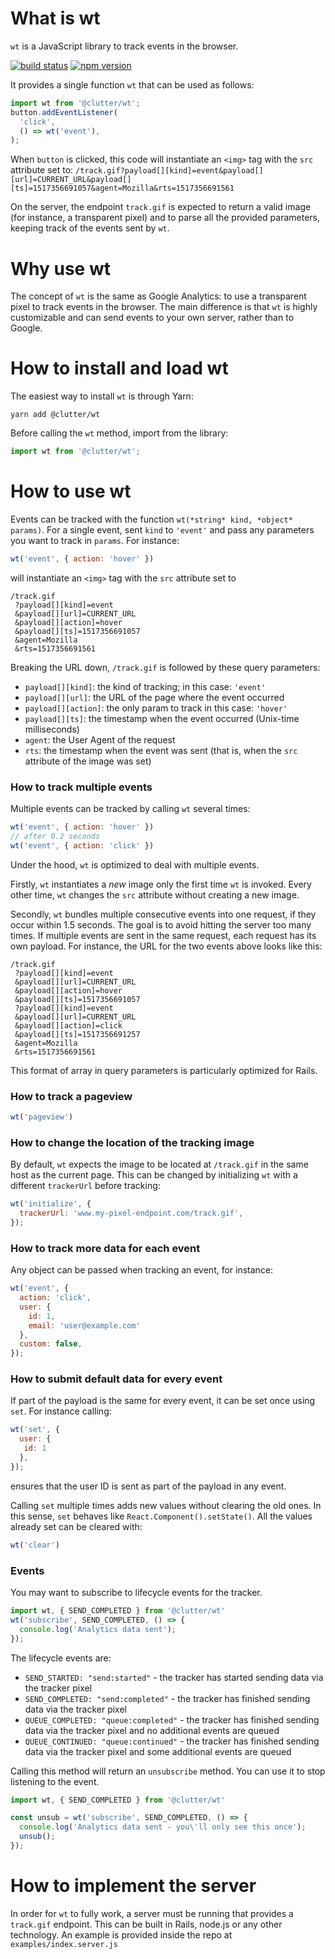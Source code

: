 # What is wt

`wt` is a JavaScript library to track events in the browser.

[![build status](https://img.shields.io/circleci/project/github/clutter/wt-client.svg)](https://circleci.com/gh/clutter/wt-client)
[![npm version](https://img.shields.io/npm/v/@clutter/wt.svg?style=flat-square)](https://www.npmjs.com/package/@clutter/wt)

It provides a single function `wt` that can be used as follows:

```js
import wt from '@clutter/wt';
button.addEventListener(
  'click',
  () => wt('event'),
);
```

When `button` is clicked, this code will instantiate an `<img>` tag with the `src` attribute set to:
`/track.gif?payload[][kind]=event&payload[][url]=CURRENT_URL&payload[][ts]=1517356691057&agent=Mozilla&rts=1517356691561`

On the server, the endpoint `track.gif` is expected to return a valid image (for instance, a transparent pixel)
and to parse all the provided parameters, keeping track of the events sent by `wt`.

# Why use wt

The concept of `wt` is the same as Google Analytics: to use a transparent pixel to track events in the browser.
The main difference is that `wt` is highly customizable and can send events to your own server, rather than to Google.

# How to install and load wt

The easiest way to install `wt` is through Yarn:

```
yarn add @clutter/wt
```

Before calling the `wt` method, import from the library:

```js
import wt from '@clutter/wt';
```

# How to use wt

Events can be tracked with the function `wt(*string* kind, *object* params)`.
For a single event, sent `kind` to `'event'` and pass any parameters you want to track in `params`.
For instance:

```js
wt('event', { action: 'hover' })
```

will instantiate an `<img>` tag with the `src` attribute set to

```
/track.gif
 ?payload[][kind]=event
 &payload[][url]=CURRENT_URL
 &payload[][action]=hover
 &payload[][ts]=1517356691057
 &agent=Mozilla
 &rts=1517356691561
```

Breaking the URL down, `/track.gif` is followed by these query parameters:

- `payload[][kind]`: the kind of tracking; in this case: `'event'`
- `payload[][url]`: the URL of the page where the event occurred
- `payload[][action]`: the only param to track in this case: `'hover'`
- `payload[][ts]`: the timestamp when the event occurred (Unix-time milliseconds)
- `agent`: the User Agent of the request
- `rts`: the timestamp when the event was sent (that is, when the `src` attribute of the image was set)

### How to track multiple events

Multiple events can be tracked by calling `wt` several times:

```js
wt('event', { action: 'hover' })
// after 0.2 seconds
wt('event', { action: 'click' })
```

Under the hood, `wt` is optimized to deal with multiple events.

Firstly, `wt` instantiates a *new* image only the first time `wt` is invoked.
Every other time, `wt` changes the `src` attribute without creating a new image.

Secondly, `wt` bundles multiple consecutive events into one request, if they occur within 1.5 seconds.
The goal is to avoid hitting the server too many times.
If multiple events are sent in the same request, each request has its own payload.
For instance, the URL for the two events above looks like this:

```
/track.gif
 ?payload[][kind]=event
 &payload[][url]=CURRENT_URL
 &payload[][action]=hover
 &payload[][ts]=1517356691057
 ?payload[][kind]=event
 &payload[][url]=CURRENT_URL
 &payload[][action]=click
 &payload[][ts]=1517356691257
 &agent=Mozilla
 &rts=1517356691561
```

This format of array in query parameters is particularly optimized for Rails.

### How to track a pageview

```js
wt('pageview')
```

### How to change the location of the tracking image

By default, `wt` expects the image to be located at `/track.gif` in the same host as the current page.
This can be changed by initializing `wt` with a different `trackerUrl` before tracking:

```js
wt('initialize', {
  trackerUrl: 'www.my-pixel-endpoint.com/track.gif',
});
```

### How to track more data for each event

Any object can be passed when tracking an event, for instance:

```js
wt('event', {
  action: 'click',
  user: {
    id: 1,
    email: 'user@example.com'
  },
  custom: false,
});
```

### How to submit default data for every event

If part of the payload is the same for every event, it can be set once using `set`. For instance calling:

```js
wt('set', {
  user: {
   id: 1  
  },
});
```

ensures that the user ID is sent as part of the payload in any event.

Calling `set` multiple times adds new values without clearing the old ones.
In this sense, `set` behaves like `React.Component().setState()`.
All the values already set can be cleared with:

```js
wt('clear')
```

### Events

You may want to subscribe to lifecycle events for the tracker.

```js
import wt, { SEND_COMPLETED } from '@clutter/wt'
wt('subscribe', SEND_COMPLETED, () => {
  console.log('Analytics data sent');
});
```

The lifecycle events are:

- `SEND_STARTED: "send:started"` - the tracker has started sending data via the tracker pixel
- `SEND_COMPLETED: "send:completed"` - the tracker has finished sending data via the tracker pixel
- `QUEUE_COMPLETED: "queue:completed"` - the tracker has finished sending data via the tracker pixel and no additional events are queued
- `QUEUE_CONTINUED: "queue:continued"` - the tracker has finished sending data via the tracker pixel and some additional events are queued

Calling this method will return an `unsubscribe` method. You can use it to stop listening to the event.

```js
import wt, { SEND_COMPLETED } from '@clutter/wt'

const unsub = wt('subscribe', SEND_COMPLETED, () => {
  console.log('Analytics data sent - you\'ll only see this once');
  unsub();
});
```

# How to implement the server

In order for `wt` to fully work, a server must be running that provides a `track.gif` endpoint.
This can be built in Rails, node.js or any other technology.
An example is provided inside the repo at `examples/index.server.js`
